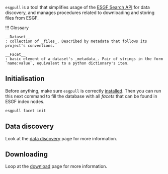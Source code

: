 `esgpull` is a tool that simplifies usage of the [ESGF Search API](https://esgf.github.io/esg-search/ESGF_Search_RESTful_API.html) for data discovery, and manages procedures related to downloading and storing files from ESGF.

!!! Glossary

    __Dataset__
    : collection of _files_. Described by metadata that follows its project's conventions.

    __Facet__
    : basic element of a dataset's _metadata_. Pair of strings in the form `name:value`, equivalent to a python dictionary's item.


## Initialisation

Before anything, make sure `esgpull` is correctly [installed](/installation).
Then you can run this next command to fill the database with all _facets_ that can be found in ESGF index nodes.

```sh title="Initialize facets"
esgpull facet init
```

## Data discovery

Look at the [data discovery](/search) page for more information.


## Downloading

Loop at the [download](/download) page for more information.

